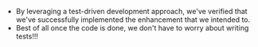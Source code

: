 
* By leveraging a test-driven development approach, we've verified that we've successfully implemented the enhancement that we intended to.
* Best of all once the code is done, we don't have to worry about writing tests!!!

